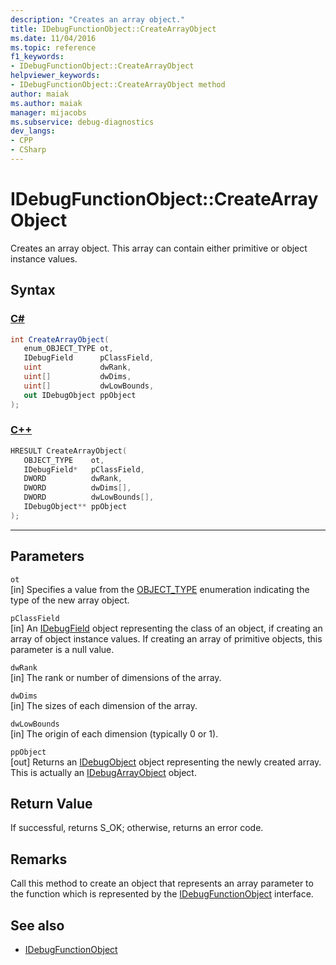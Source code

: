 ```yaml
---
description: "Creates an array object."
title: IDebugFunctionObject::CreateArrayObject
ms.date: 11/04/2016
ms.topic: reference
f1_keywords:
- IDebugFunctionObject::CreateArrayObject
helpviewer_keywords:
- IDebugFunctionObject::CreateArrayObject method
author: maiak
ms.author: maiak
manager: mijacobs
ms.subservice: debug-diagnostics
dev_langs:
- CPP
- CSharp
---
```

# IDebugFunctionObject::CreateArrayObject

Creates an array object. This array can contain either primitive or object instance values.

## Syntax

### [C#](#tab/csharp)
```csharp
int CreateArrayObject(
   enum_OBJECT_TYPE ot,
   IDebugField      pClassField,
   uint             dwRank,
   uint[]           dwDims,
   uint[]           dwLowBounds,
   out IDebugObject ppObject
);
```
### [C++](#tab/cpp)
```cpp
HRESULT CreateArrayObject( 
   OBJECT_TYPE    ot,
   IDebugField*   pClassField,
   DWORD          dwRank,
   DWORD          dwDims[],
   DWORD          dwLowBounds[],
   IDebugObject** ppObject
);
```
---

## Parameters
`ot`\
[in] Specifies a value from the [OBJECT_TYPE](../../../extensibility/debugger/reference/object-type.md) enumeration indicating the type of the new array object.

`pClassField`\
[in] An [IDebugField](../../../extensibility/debugger/reference/idebugfield.md) object representing the class of an object, if creating an array of object instance values. If creating an array of primitive objects, this parameter is a null value.

`dwRank`\
[in] The rank or number of dimensions of the array.

`dwDims`\
[in] The sizes of each dimension of the array.

`dwLowBounds`\
[in] The origin of each dimension (typically 0 or 1).

`ppObject`\
[out] Returns an [IDebugObject](../../../extensibility/debugger/reference/idebugobject.md) object representing the newly created array. This is actually an [IDebugArrayObject](../../../extensibility/debugger/reference/idebugarrayobject.md) object.

## Return Value
 If successful, returns S_OK; otherwise, returns an error code.

## Remarks
 Call this method to create an object that represents an array parameter to the function which is represented by the [IDebugFunctionObject](../../../extensibility/debugger/reference/idebugfunctionobject.md) interface.

## See also
- [IDebugFunctionObject](../../../extensibility/debugger/reference/idebugfunctionobject.md)
